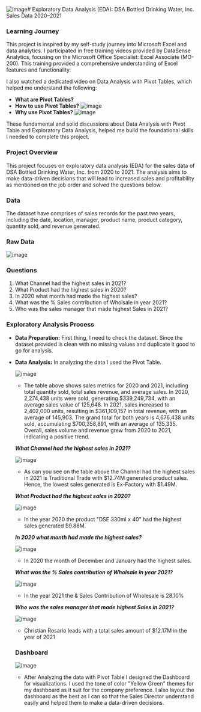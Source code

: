 ![image](https://github.com/marymaerasga/Exploratory-Data-Analysis-with-Pivot-Table-in-Action-/assets/86357387/1c800414-491a-42be-ae14-d5102c3b0fb4)# Exploratory Data Analysis (EDA): DSA Bottled Drinking Water, Inc. Sales Data 2020–2021

### Learning Journey
This project is inspired by my self-study journey into Microsoft Excel and data analytics. I participated in free training videos provided by DataSense Analytics, focusing on the Microsoft Office Specialist: Excel Associate (MO-200). This training provided a comprehensive understanding of Excel features and functionality.

I also watched a dedicated video on Data Analysis with Pivot Tables, which helped me understand the following:
- **What are Pivot Tables?**
- **How to use Pivot Tables?**
  ![image](https://github.com/marymaerasga/Exploratory-Data-Analysis-with-Pivot-Table-in-Action-/assets/86357387/038ddfd6-18b4-4ec9-b6f2-fc3e9cd273ae)
- **Why use Pivot Tables?**
  ![image](https://github.com/marymaerasga/Exploratory-Data-Analysis-with-Pivot-Table-in-Action-/assets/86357387/e136eddd-0c78-4cd1-a32c-feacd78263da)

These fundamental and solid discussions about Data Analysis with Pivot Table and Exploratory Data Analysis, helped me build the foundational skills I needed to complete this project.

### Project Overview
This project focuses on exploratory data analysis (EDA) for the sales data of DSA Bottled Drinking Water, Inc. from 2020 to 2021. The analysis aims to make data-driven decisions that will lead to increased sales and profitability as mentioned on the job order and solved the questions below.

### Data 
The dataset have comprises of sales records for the past two years, including the date, location, manager, product name, product category, quantity sold, and revenue generated.

### Raw Data
![image](https://github.com/marymaerasga/Exploratory-Data-Analysis-with-Pivot-Table-in-Action-/assets/86357387/3a41e17f-a8bd-4970-811f-74f4a3a13bcc)

### Questions
1. What Channel had the highest sales in 2021?
2. What Product had the highest sales in 2020?
3. In 2020 what month had made the highest sales?
4. What was the % Sales contribution of Wholsale in year 2021?
5. Who was the sales manager that made highest Sales in 2021?

### Exploratory Analysis Process
- **Data Preparation:**
  First thing, I need to check the dataset. Since the dataset provided is clean with no missing values and duplicate it good to go for analysis.
- **Data Analysis:**
  In analyzing the data I used the Pivot Table.
  
  ![image](https://github.com/marymaerasga/Exploratory-Data-Analysis-with-Pivot-Table-in-Action-/assets/86357387/4063d1af-2941-424a-b6e4-9b3c37a35b9a)
    - The table above shows sales metrics for 2020 and 2021, including total quantity sold, total sales revenue, and average sales. In 2020, 2,274,438 units were sold, generating $339,249,734, with an average sales value of 125,648. In 2021, sales increased to 2,402,000 units, resulting in $361,109,157 in total revenue, with an average of 145,903. The grand total for both years is 4,676,438 units sold, accumulating $700,358,891, with an average of 135,335. Overall, sales volume and revenue grew from 2020 to 2021, indicating a positive trend.			

  ***What Channel had the highest sales in 2021?***
  
  ![image](https://github.com/marymaerasga/Exploratory-Data-Analysis-with-Pivot-Table-in-Action-/assets/86357387/db6e6b85-4990-4dd7-9b12-5c4e14bd8c75)
    - As can you see on the table above the Channel had the highest sales in 2021 is Traditional Trade with $12.74M generated product sales. Hence, the lowest sales generated is Ex-Factory with $1.49M. 

   ***What Product had the highest sales in 2020?***

  ![image](https://github.com/marymaerasga/Exploratory-Data-Analysis-with-Pivot-Table-in-Action-/assets/86357387/93029857-5c04-4c61-aa08-019c98bdfbc3)
    - In the year 2020 the product "DSE 330ml x 40" had the highest sales generated $9.88M.
 
    ***In 2020 what month had made the highest sales?***

  ![image](https://github.com/marymaerasga/Exploratory-Data-Analysis-with-Pivot-Table-in-Action-/assets/86357387/dca8fe6a-4353-475c-8c11-adc105c499cf)
    - In 2020 the month of December and January had the highest sales.
 
    ***What was the % Sales contribution of Wholsale in year 2021?***

  ![image](https://github.com/marymaerasga/Exploratory-Data-Analysis-with-Pivot-Table-in-Action-/assets/86357387/29a2d5e3-2c0a-4e34-8c9b-93749ebd2aa0)
    - In the year 2021 the & Sales Contribution of Wholesale is 28.10%
 
    ***Who was the sales manager that made highest Sales in 2021?***

  ![image](https://github.com/marymaerasga/Exploratory-Data-Analysis-with-Pivot-Table-in-Action-/assets/86357387/6a999577-c0b4-410d-ad0c-4289325b2420)
    - Christian Rosario leads with a total sales amount of $12.17M in the year of 2021
 
  ### Dashboard

  ![image](https://github.com/marymaerasga/Exploratory-Data-Analysis-with-Pivot-Table-in-Action-/assets/86357387/d5d7b3a8-724b-486f-8a71-853af8dce20b)
    - After Analyzing the data with Pivot Table I designed the Dashboard for visualizations. I used the tone of color "Yellow Green" themes for my dashboard as it suit for the company preference. I also layout the dashboard as the best as I can so that the Sales Director understand easily and helped them to make a data-driven decisions.
 
  
  



  
  
  
  



